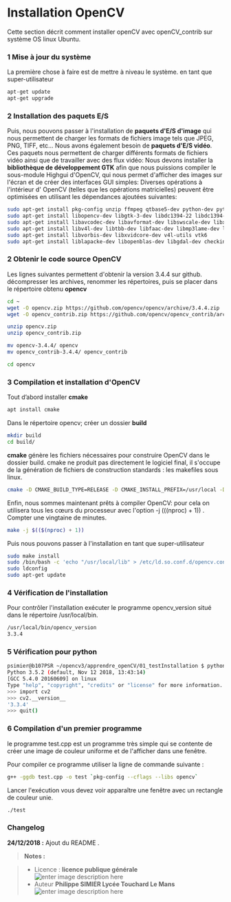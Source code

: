 ﻿Installation OpenCV
===================
Cette section décrit comment installer openCV avec openCV_contrib sur système OS linux Ubuntu.
 
### 1 Mise à jour du système
La première chose à faire est de mettre à niveau le système.
en tant que super-utilisateur
```bash
apt-get update
apt-get upgrade
```
### 2 Installation des paquets E/S
Puis, nous pouvons passer à l'installation de **paquets d'E/S d'image** qui nous permettent de charger les formats de fichiers image tels que JPEG, PNG, TIFF, etc...
Nous avons également besoin de **paquets d'E/S vidéo**. Ces paquets nous permettent de charger différents formats de fichiers vidéo ainsi que de travailler avec des flux vidéo:
Nous devons installer la **bibliothèque de développement GTK** afin que nous puissions compiler le sous-module Highgui d'OpenCV, qui nous permet d'afficher des images sur l'écran et de créer des interfaces GUI simples:
Diverses opérations à l'intérieur d' OpenCV (telles que les opérations matricielles) peuvent être optimisées en utilisant les dépendances ajoutées suivantes:

```bash
sudo apt-get install pkg-config unzip ffmpeg qtbase5-dev python-dev python3-dev python-numpy python3-numpy
sudo apt-get install libopencv-dev libgtk-3-dev libdc1394-22 libdc1394-22-dev libjpeg-dev libpng12-dev libtiff5-dev libjasper-dev
sudo apt-get install libavcodec-dev libavformat-dev libswscale-dev libxine2-dev libgstreamer0.10-dev libgstreamer-plugins-base0.10-dev
sudo apt-get install libv4l-dev libtbb-dev libfaac-dev libmp3lame-dev libopencore-amrnb-dev libopencore-amrwb-dev libtheora-dev
sudo apt-get install libvorbis-dev libxvidcore-dev v4l-utils vtk6
sudo apt-get install liblapacke-dev libopenblas-dev libgdal-dev checkinstall
```

### 2 Obtenir le code source OpenCV

Les lignes suivantes permettent d'obtenir la version 3.4.4 sur github.
décompresser les archives, renommer les répertoires, puis se placer dans le répertoire obtenu **opencv**
```bash
cd ~
wget -O opencv.zip https://github.com/opencv/opencv/archive/3.4.4.zip
wget -O opencv_contrib.zip https://github.com/opencv/opencv_contrib/archive/3.4.4.zip

unzip opencv.zip
unzip opencv_contrib.zip

mv opencv-3.4.4/ opencv
mv opencv_contrib-3.4.4/ opencv_contrib

cd opencv
```
### 3 Compilation et installation d'OpenCV

Tout d’abord installer **cmake**
```bash
apt install cmake
```
Dans le répertoire opencv;  créer un dossier **build** 
```bash
mkdir build
cd build/
```
**cmake** génère les fichiers nécessaires pour construire OpenCV dans le dossier build. cmake ne produit pas directement le logiciel final, il s'occupe de la génération de fichiers de construction standards : les makefiles sous linux.
```bash    
cmake -D CMAKE_BUILD_TYPE=RELEASE -D CMAKE_INSTALL_PREFIX=/usr/local -D FORCE_VTK=ON -D WITH_TBB=ON -D WITH_V4L=ON -D WITH_QT=ON -D WITH_OPENGL=ON -D WITH_CUBLAS=ON -D CUDA_NVCC_FLAGS="-D_FORCE_INLINES" -D WITH_GDAL=ON -D WITH_XINE=ON -D OPENCV_EXTRA_MODULES_PATH=~/opencv_contrib/modules  -D BUILD_EXAMPLES=ON ..
```
Enfin, nous sommes maintenant prêts à compiler OpenCV: pour cela on utilisera tous les cœurs du processeur avec l'option -j $(($(nproc) + 1)) .  Compter une vingtaine de minutes.

```bash
make -j $(($(nproc) + 1))
```
Puis nous pouvons passer à l'installation en tant que super-utilisateur
```bash
sudo make install
sudo /bin/bash -c 'echo "/usr/local/lib" > /etc/ld.so.conf.d/opencv.conf'
sudo ldconfig
sudo apt-get update
```
### 4 Vérification de l'installation

Pour contrôler l'installation exécuter le programme opencv_version situé dans le répertoire /usr/local/bin.
```bash
/usr/local/bin/opencv_version
3.3.4
```
### 5 Vérification pour python

```bash
psimier@b107PSR ~/opencv3/apprendre_openCV/01_testInstallation $ python3
Python 3.5.2 (default, Nov 12 2018, 13:43:14) 
[GCC 5.4.0 20160609] on linux
Type "help", "copyright", "credits" or "license" for more information.
>>> import cv2
>>> cv2.__version__
'3.3.4'
>>> quit()
```

### 6 Compilation d'un premier programme
le programme test.cpp est un programme très simple qui se contente de créer une image de couleur uniforme et de l'afficher dans une fenêtre.

Pour compiler ce programme utiliser la ligne de commande suivante :
```bash
g++ -ggdb test.cpp -o test `pkg-config --cflags --libs opencv`
```
Lancer l'exécution vous devez voir apparaître une fenêtre avec un rectangle de couleur unie.
```bash
./test
```

### Changelog

 **24/12/2018 :** Ajout du README . 
 
 
> **Notes :**


> - Licence : **licence publique générale** ![enter image description here](https://img.shields.io/badge/licence-GPL-green.svg)
> - Auteur **Philippe SIMIER Lycée Touchard Le Mans**
>  ![enter image description here](https://img.shields.io/badge/built-passing-green.svg)
<!-- TOOLBOX 

Génération des badges : https://shields.io/
Génération de ce fichier : https://stackedit.io/editor#


